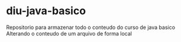 # diu-java-basico
Repositorio para armazenar todo o conteudo do curso de java basico
Alterando o conteudo de um arquivo de forma local